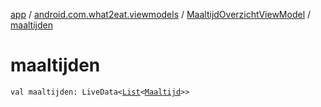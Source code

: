 [app](../../index.md) / [android.com.what2eat.viewmodels](../index.md) / [MaaltijdOverzichtViewModel](index.md) / [maaltijden](./maaltijden.md)

# maaltijden

`val maaltijden: LiveData<`[`List`](https://kotlinlang.org/api/latest/jvm/stdlib/kotlin.collections/-list/index.html)`<`[`Maaltijd`](../../android.com.what2eat.model/-maaltijd/index.md)`>>`